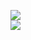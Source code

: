 [![](https://img.shields.io/badge/Made%20With-Github%20Spray-lightgrey.svg?style=for-the-badge&logo=github)](https://github.com/Annihil/github-spray#3738)  
[![](https://i.imgur.com/2DrTn0Z.gif)](https://github.com/Annihil/github-spray)